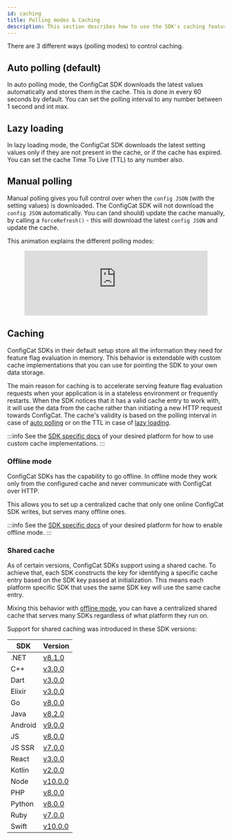```yaml
---
id: caching
title: Polling modes & Caching
description: This section describes how to use the SDK's caching feature. There are three different polling modes available in the ConfigCat SDKs.
---
```


There are 3 different ways (polling modes) to control caching.

## Auto polling (default)

In auto polling mode, the ConfigCat SDK downloads the latest values automatically and stores them in the cache.
This is done in every 60 seconds by default.
You can set the polling interval to any number between 1 second and int max.

## Lazy loading

In lazy loading mode, the ConfigCat SDK downloads the latest setting values only if they are not present in the cache, or if the cache has expired.
You can set the cache Time To Live (TTL) to any number also.

## Manual polling

Manual polling gives you full control over when the `config JSON` (with the setting values) is downloaded.
The ConfigCat SDK will not download the `config JSON` automatically.
You can (and should) update the cache manually, by calling a `forceRefresh()` - this will download the latest `config JSON` and update the cache.

This animation explains the different polling modes:

<figure className="video-container">
<iframe width="100%" src="https://www.youtube.com/embed/_LWPjR4_GqA" frameborder="0" allow="accelerometer; autoplay; encrypted-media; gyroscope; picture-in-picture" allowfullscreen></iframe>
</figure>

## Caching

ConfigCat SDKs in their default setup store all the information they need for feature flag evaluation in memory. This behavior is extendable with custom cache implementations that you can use for pointing the SDK to your own data storage.

The main reason for caching is to accelerate serving feature flag evaluation requests when your application is in a stateless environment or frequently restarts.
When the SDK notices that it has a valid cache entry to work with, it will use the data from the cache rather than initiating a new HTTP request towards ConfigCat.
The cache's validity is based on the polling interval in case of [auto polling](#auto-polling-default) or on the TTL in case of [lazy loading](#lazy-loading).

:::info
See the [SDK specific docs](/docs/sdk-reference/overview) of your desired platform for how to use custom cache implementations.
:::

### Offline mode

ConfigCat SDKs has the capability to go offline. In offline mode they work only from the configured cache and never communicate with ConfigCat over HTTP.

This allows you to set up a centralized cache that only one online ConfigCat SDK writes, but serves many offline ones.

:::info
See the [SDK specific docs](/docs/sdk-reference/overview) of your desired platform for how to enable offline mode.
:::

### Shared cache

As of certain versions, ConfigCat SDKs support using a shared cache. To achieve that, each SDK constructs the key for identifying a specific cache entry based on the SDK key passed at initialization. This means each platform specific SDK that uses the same SDK key will use the same cache entry.

Mixing this behavior with [offline mode](#offline-mode), you can have a centralized shared cache that serves many SDKs regardless of what platform they run on.

Support for shared caching was introduced in these SDK versions:

| SDK     | Version                                                                |
| ------- | ---------------------------------------------------------------------- |
| .NET    | [v8.1.0](https://github.com/configcat/.net-sdk/releases/tag/v8.1.0)    |
| C++     | [v3.0.0](https://github.com/configcat/cpp-sdk/releases/tag/v3.0.0)     |
| Dart    | [v3.0.0](https://github.com/configcat/dart-sdk/releases/tag/3.0.0)     |
| Elixir  | [v3.0.0](https://github.com/configcat/elixir-sdk/releases/tag/3.0.0)   |
| Go      | [v8.0.0](https://github.com/configcat/go-sdk/releases/tag/v8.0.0)      |
| Java    | [v8.2.0](https://github.com/configcat/java-sdk/releases/tag/v8.2.0)    |
| Android | [v9.0.0](https://github.com/configcat/android-sdk/releases/tag/v9.0.0) |
| JS      | [v8.0.0](https://github.com/configcat/js-sdk/releases/tag/v8.0.0)      |
| JS SSR  | [v7.0.0](https://github.com/configcat/js-ssr-sdk/releases/tag/v7.0.0)  |
| React   | [v3.0.0](https://github.com/configcat/react-sdk/releases/tag/v3.0.0)   |
| Kotlin  | [v2.0.0](https://github.com/configcat/kotlin-sdk/releases/tag/2.0.0)   |
| Node    | [v10.0.0](https://github.com/configcat/node-sdk/releases/tag/v10.0.0)  |
| PHP     | [v8.0.0](https://github.com/configcat/php-sdk/releases/tag/v8.0.0)     |
| Python  | [v8.0.0](https://github.com/configcat/python-sdk/releases/tag/v8.0.0)  |
| Ruby    | [v7.0.0](https://github.com/configcat/ruby-sdk/releases/tag/v7.0.0)    |
| Swift   | [v10.0.0](https://github.com/configcat/swift-sdk/releases/tag/10.0.0)  |
